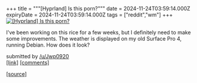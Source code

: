 +++
title = """[Hyprland] Is this porn?"""
date = 2024-11-24T03:59:14.000Z
expiryDate = 2024-11-24T03:59:14.000Z
tags = ["reddit","wm"]
+++
[![[Hyprland] Is this porn?](https://preview.redd.it/vv2yfiqcwr2e1.jpeg?width=640&crop=smart&auto=webp&s=e37c8208d3d018aa8ea31af98bb830297f61b9c1 "[Hyprland] Is this porn?")](https://www.reddit.com/r/unixporn/comments/1gyi7oa/hyprland_is_this_porn/)

I've been working on this rice for a few weeks, but I definitely need to make some improvements. The weather is displayed on my old Surface Pro 4, running Debian. How does it look?

submitted by [/u/Jwp0920](https://www.reddit.com/user/Jwp0920)  
[\[link\]](https://i.redd.it/vv2yfiqcwr2e1.jpeg) [\[comments\]](https://www.reddit.com/r/unixporn/comments/1gyi7oa/hyprland_is_this_porn/)

[[source]](https://www.reddit.com/r/unixporn/comments/1gyi7oa/hyprland_is_this_porn/)
